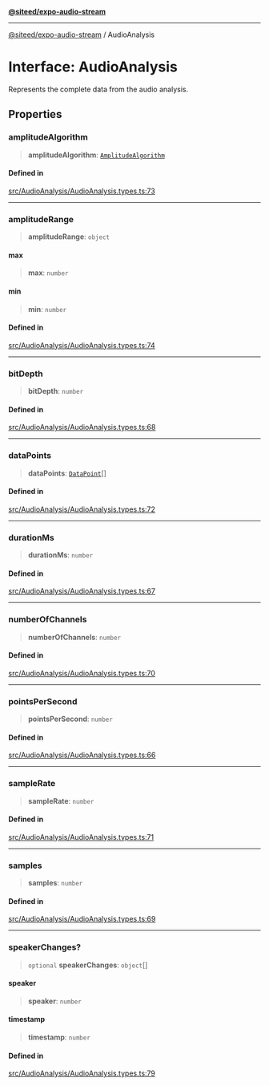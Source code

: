 [**@siteed/expo-audio-stream**](../README.md)

***

[@siteed/expo-audio-stream](../README.md) / AudioAnalysis

# Interface: AudioAnalysis

Represents the complete data from the audio analysis.

## Properties

### amplitudeAlgorithm

> **amplitudeAlgorithm**: [`AmplitudeAlgorithm`](../type-aliases/AmplitudeAlgorithm.md)

#### Defined in

[src/AudioAnalysis/AudioAnalysis.types.ts:73](https://github.com/deeeed/expo-audio-stream/blob/6633fec1624742d4a07d0c1c07e3d5128bbd199f/packages/expo-audio-stream/src/AudioAnalysis/AudioAnalysis.types.ts#L73)

***

### amplitudeRange

> **amplitudeRange**: `object`

#### max

> **max**: `number`

#### min

> **min**: `number`

#### Defined in

[src/AudioAnalysis/AudioAnalysis.types.ts:74](https://github.com/deeeed/expo-audio-stream/blob/6633fec1624742d4a07d0c1c07e3d5128bbd199f/packages/expo-audio-stream/src/AudioAnalysis/AudioAnalysis.types.ts#L74)

***

### bitDepth

> **bitDepth**: `number`

#### Defined in

[src/AudioAnalysis/AudioAnalysis.types.ts:68](https://github.com/deeeed/expo-audio-stream/blob/6633fec1624742d4a07d0c1c07e3d5128bbd199f/packages/expo-audio-stream/src/AudioAnalysis/AudioAnalysis.types.ts#L68)

***

### dataPoints

> **dataPoints**: [`DataPoint`](DataPoint.md)[]

#### Defined in

[src/AudioAnalysis/AudioAnalysis.types.ts:72](https://github.com/deeeed/expo-audio-stream/blob/6633fec1624742d4a07d0c1c07e3d5128bbd199f/packages/expo-audio-stream/src/AudioAnalysis/AudioAnalysis.types.ts#L72)

***

### durationMs

> **durationMs**: `number`

#### Defined in

[src/AudioAnalysis/AudioAnalysis.types.ts:67](https://github.com/deeeed/expo-audio-stream/blob/6633fec1624742d4a07d0c1c07e3d5128bbd199f/packages/expo-audio-stream/src/AudioAnalysis/AudioAnalysis.types.ts#L67)

***

### numberOfChannels

> **numberOfChannels**: `number`

#### Defined in

[src/AudioAnalysis/AudioAnalysis.types.ts:70](https://github.com/deeeed/expo-audio-stream/blob/6633fec1624742d4a07d0c1c07e3d5128bbd199f/packages/expo-audio-stream/src/AudioAnalysis/AudioAnalysis.types.ts#L70)

***

### pointsPerSecond

> **pointsPerSecond**: `number`

#### Defined in

[src/AudioAnalysis/AudioAnalysis.types.ts:66](https://github.com/deeeed/expo-audio-stream/blob/6633fec1624742d4a07d0c1c07e3d5128bbd199f/packages/expo-audio-stream/src/AudioAnalysis/AudioAnalysis.types.ts#L66)

***

### sampleRate

> **sampleRate**: `number`

#### Defined in

[src/AudioAnalysis/AudioAnalysis.types.ts:71](https://github.com/deeeed/expo-audio-stream/blob/6633fec1624742d4a07d0c1c07e3d5128bbd199f/packages/expo-audio-stream/src/AudioAnalysis/AudioAnalysis.types.ts#L71)

***

### samples

> **samples**: `number`

#### Defined in

[src/AudioAnalysis/AudioAnalysis.types.ts:69](https://github.com/deeeed/expo-audio-stream/blob/6633fec1624742d4a07d0c1c07e3d5128bbd199f/packages/expo-audio-stream/src/AudioAnalysis/AudioAnalysis.types.ts#L69)

***

### speakerChanges?

> `optional` **speakerChanges**: `object`[]

#### speaker

> **speaker**: `number`

#### timestamp

> **timestamp**: `number`

#### Defined in

[src/AudioAnalysis/AudioAnalysis.types.ts:79](https://github.com/deeeed/expo-audio-stream/blob/6633fec1624742d4a07d0c1c07e3d5128bbd199f/packages/expo-audio-stream/src/AudioAnalysis/AudioAnalysis.types.ts#L79)

